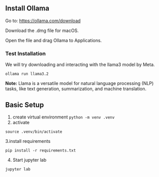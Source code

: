 ## Install Ollama

Go to: https://ollama.com/download

Download the .dmg file for macOS.

Open the file and drag Ollama to Applications.

### Test Installation
We will try downloading and interacting with the llama3 model by Meta.
```
ollama run llama3.2
```

**Note:** Llama is a versatile model for natural language processing (NLP) tasks, like text generation, summarization, and machine translation.

## Basic Setup

1. create virtual environment
   ``python -m venv .venv``
2. activate
```
source .venv/bin/activate
```
3.install requirements
```
pip install -r requirements.txt
```

4. Start jupyter lab

```
jupyter lab
```